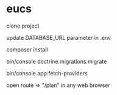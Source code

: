# eucs

clone project

update DATABASE_URL parameter in .env 

composer install

bin/console doctrine:migrations:migrate

bin/console app:fetch-providers

open route => "/plan" in any web browser